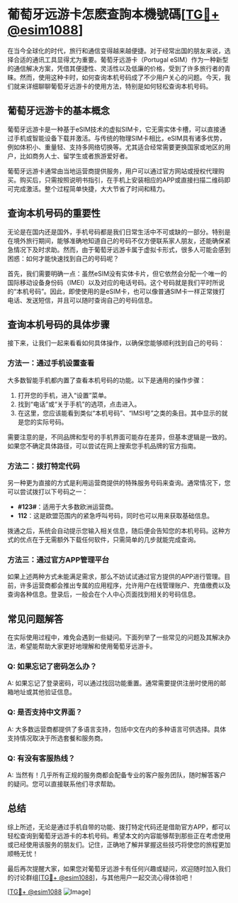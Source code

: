 # 葡萄牙远游卡怎麽查詢本機號碼[[TG💪+ @esim1088](https://t.me/s/esim1088)]

在当今全球化的时代，旅行和通信变得越来越便捷。对于经常出国的朋友来说，选择合适的通讯工具显得尤为重要。葡萄牙远游卡（Portugal eSIM）作为一种新型的通信解决方案，凭借其便捷性、灵活性以及低廉的价格，受到了许多旅行者的青睐。然而，使用这种卡时，如何查询本机号码成了不少用户关心的问题。今天，我们就来详细聊聊葡萄牙远游卡的使用方法，特别是如何轻松查询本机号码。

## 葡萄牙远游卡的基本概念

葡萄牙远游卡是一种基于eSIM技术的虚拟SIM卡，它无需实体卡槽，可以直接通过手机或智能设备下载并激活。与传统的物理SIM卡相比，eSIM具有诸多优势，例如体积小、重量轻、支持多网络切换等。尤其适合经常需要更换国家或地区的用户，比如商务人士、留学生或者旅游爱好者。

葡萄牙远游卡通常由当地运营商提供服务，用户可以通过官方网站或授权代理购买。购买后，只需按照说明书指引，在手机上安装相应的APP或直接扫描二维码即可完成激活。整个过程简单快捷，大大节省了时间和精力。

## 查询本机号码的重要性

无论是在国内还是国外，手机号码都是我们日常生活中不可或缺的一部分。特别是在境外旅行期间，能够准确地知道自己的号码不仅方便联系家人朋友，还能确保紧急情况下及时求助。然而，由于葡萄牙远游卡属于虚拟卡形式，很多人可能会感到困惑：如何才能快速找到自己的号码呢？

首先，我们需要明确一点：虽然eSIM没有实体卡片，但它依然会分配一个唯一的国际移动设备身份码（IMEI）以及对应的电话号码。这个号码就是我们平时所说的“本机号码”。因此，即使使用的是eSIM卡，也可以像普通SIM卡一样正常拨打电话、发送短信，并且可以随时查询自己的号码信息。

## 查询本机号码的具体步骤

接下来，让我们一起来看看如何具体操作，以确保您能够顺利找到自己的号码：

### 方法一：通过手机设置查看
大多数智能手机都内置了查看本机号码的功能。以下是通用的操作步骤：
1. 打开您的手机，进入“设置”菜单。
2. 找到“电话”或“关于手机”的选项，点击进入。
3. 在这里，您应该能看到类似“本机号码”、“IMSI号”之类的条目。其中显示的就是您的实际号码。

需要注意的是，不同品牌和型号的手机界面可能存在差异，但基本逻辑是一致的。如果您不确定具体路径，可以尝试在网上搜索您手机品牌的官方指南。

### 方法二：拨打特定代码
另一种更为直接的方式是利用运营商提供的特殊服务号码来查询。通常情况下，您可以尝试拨打以下号码之一：
- **#123#**：适用于大多数欧洲运营商。
- **112**：这是欧盟范围内的紧急呼叫号码，同时也可以用来获取基础信息。

拨通之后，系统会自动提示您输入相关信息，随后便会告知您的本机号码。这种方式的优点在于无需额外下载任何软件，只需简单的几步就能完成查询。

### 方法三：通过官方APP管理平台
如果上述两种方式未能满足需求，那么不妨试试通过官方提供的APP进行管理。目前，许多运营商都会推出专属的应用程序，允许用户在线管理账户、充值缴费以及查询各种信息。登录后，一般会在个人中心页面找到相关的号码信息。

## 常见问题解答

在实际使用过程中，难免会遇到一些疑问。下面列举了一些常见的问题及其解决办法，希望能帮助大家更好地理解和使用葡萄牙远游卡。

### Q: 如果忘记了密码怎么办？
A: 如果忘记了登录密码，可以通过找回功能重置。通常需要提供注册时使用的邮箱地址或其他验证信息。

### Q: 是否支持中文界面？
A: 大多数运营商都提供了多语言支持，包括中文在内的多种语言可供选择。具体支持情况取决于所选套餐和服务商。

### Q: 有没有客服热线？
A: 当然有！几乎所有正规的服务商都会配备专业的客户服务团队，随时解答客户的疑问。您可以直接联系他们寻求帮助。

## 总结

综上所述，无论是通过手机自带的功能、拨打特定代码还是借助官方APP，都可以轻松查询到葡萄牙远游卡的本机号码。希望本文的内容能够帮到那些正在考虑使用或已经使用该服务的朋友们。记住，正确地了解并掌握这些技巧将使您的旅程更加顺畅无忧！

最后再次提醒大家，如果您对葡萄牙远游卡有任何兴趣或疑问，欢迎随时加入我们的讨论群组[[TG💪+ @esim1088](https://t.me/s/esim1088)]，与其他用户一起交流心得体验吧！

[[TG💪+ @esim1088](https://t.me/s/esim1088) ![Image](https://i.postimg.cc/4NQfJmqS/Snipaste-2025-05-13-00-14-12.png)]